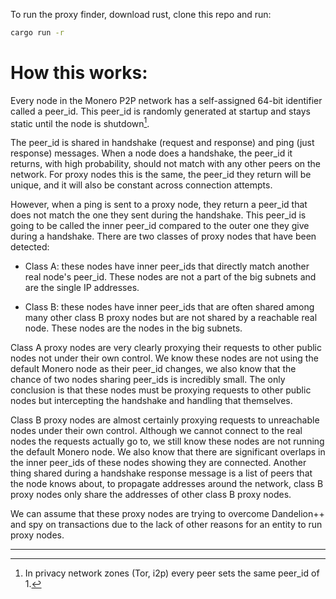 To run the proxy finder, download rust, clone this repo and run:

```bash
cargo run -r
```

# How this works:

Every node in the Monero P2P network has a self-assigned 64-bit identifier called a peer_id. This peer_id is 
randomly generated at startup and stays static until the node is shutdown[^1].

The peer_id is shared in handshake (request and response) and ping (just response) messages. When a node does a handshake, 
the peer_id it returns, with high probability, should not match with any other peers on the network. For proxy
nodes this is the same, the peer_id they return will be unique, and it will also be constant across connection attempts.

However, when a ping is sent to a proxy node, they return a peer_id that does not match the one they sent during the 
handshake. This peer_id is going to be called the inner peer_id compared to the outer one they give during a handshake. 
There are two classes of proxy nodes that have been detected:

- Class A: these nodes have inner peer_ids that directly match another real node's peer_id. These nodes are not a part 
  of the big subnets and are the single IP addresses.

- Class B: these nodes have inner peer_ids that are often shared among many other class B proxy nodes but are not shared 
  by a reachable real node. These nodes are the nodes in the big subnets.

Class A proxy nodes are very clearly proxying their requests to other public nodes not under their own control. We know
these nodes are not using the default Monero node as their peer_id changes, we also know that the chance of two nodes 
sharing peer_ids is incredibly small. The only conclusion is that these nodes must be proxying requests to other public
nodes but intercepting the handshake and handling that themselves.

Class B proxy nodes are almost certainly proxying requests to unreachable nodes under their own control. Although we 
cannot connect to the real nodes the requests actually go to, we still know these nodes are not running the default 
Monero node. We also know that there are significant overlaps in the inner peer_ids of these nodes showing they are connected. 
Another thing shared during a handshake response message is a list of peers that the node knows about, to propagate 
addresses around the network, class B proxy nodes only share the addresses of other class B proxy nodes.

We can assume that these proxy nodes are trying to overcome Dandelion++ and spy on transactions due to the lack of other
reasons for an entity to run proxy nodes.

---

[^1]: In privacy network zones (Tor, i2p) every peer sets the same peer_id of 1.


